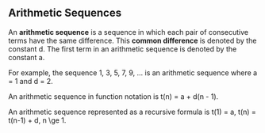 Arithmetic Sequences
-------


An **arithmetic sequence** is a sequence in which each pair of consecutive terms have the same difference. This **common difference** is denoted by the constant d. The first term in an arithmetic sequence is denoted by the constant a.

For example, the sequence 1, 3, 5, 7, 9, ... is an arithmetic sequence where a = 1 and d = 2.

An arithmetic sequence in function notation is t(n) = a + d(n - 1).

An arithmetic sequence represented as a recursive formula is t(1) = a, t(n) = t(n-1) + d, n \ge 1.